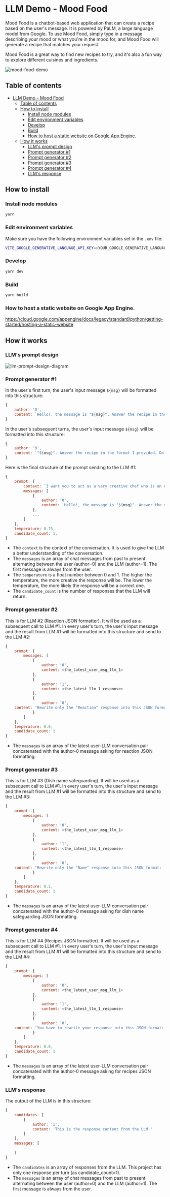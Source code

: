 # LLM Demo - Mood Food

Mood Food is a chatbot-based web application that can create a recipe based on the user's message. It is powered by PaLM, a large language model from Google. To use Mood Food, simply type in a message describing your mood or what you're in the mood for, and Mood Food will generate a recipe that matches your request.

Mood Food is a great way to find new recipes to try, and it's also a fun way to explore different cuisines and ingredients.

![mood-food-demo](./docs/mood_food_demo.gif)

## Table of contents

- [LLM Demo - Mood Food](#llm-demo---mood-food)
  - [Table of contents](#table-of-contents)
  - [How to install](#how-to-install)
    - [Install node modules](#install-node-modules)
    - [Edit environment variables](#edit-environment-variables)
    - [Develop](#develop)
    - [Build](#build)
    - [How to host a static website on Google App Engine.](#how-to-host-a-static-website-on-google-app-engine)
  - [How it works](#how-it-works)
    - [LLM's prompt design](#llms-prompt-design)
    - [Prompt generator #1](#prompt-generator-1)
    - [Prompt generator #2](#prompt-generator-2)
    - [Prompt generator #3](#prompt-generator-3)
    - [Prompt generator #4](#prompt-generator-4)
    - [LLM's response](#llms-response)

## How to install

### Install node modules

```bash
yarn
```

### Edit environment variables

Make sure you have the following environment variables set in the `.env` file:

```bash
VITE_GOOGLE_GENERATIVE_LANGUAGE_API_KEY=<YOUR_GOOGLE_GENERATIVE_LANGUAGE_API_KEY>
```

### Develop

```bash
yarn dev
```

### Build

```bash
yarn build
```

### How to host a static website on Google App Engine.

https://cloud.google.com/appengine/docs/legacy/standard/python/getting-started/hosting-a-static-website

## How it works

### LLM's prompt design

![llm-prompt-design-diagram](./docs/llm_prompt_design_diagram.png)

### Prompt generator #1

In the user's first turn, the user's input message `${msg}` will be formatted into this structure:

```js
{
    author: '0',
    content: `Hello!, the message is "${msg}". Answer the recipe in the format I provided. Do not include any words related to politics, religion, or race.`
}
```

In the user's subsequent turns, the user's input message `${msg}` will be formatted into this structure:

```js
{
    author: '0',
    content: `"${msg}". Answer the recipe in the format I provided. Do not include any words related to politics, religion, or race.`
}
```

Here is the final structure of the prompt sending to the LLM #1:

```js
{
    prompt: {
        context: `I want you to act as a very creative chef who is an expert in foods and ingredients. In every user's message, you have to come up with an unimaginable recipe based on the user's message and any specific interests or preferences they may have. There can be more than one recipe based on the user's message. Answer in markdown format that includes only the following sections: "reaction", "name", "ingredients", "instructions", and "description". The "reaction" should be your humorous response to the user's message in a polite way. The "name" should be a possible name that plays with polite puns and does not offend anyone. The "ingredients" section should be a list of ingredients with their measurements. The "instructions" section should be a step-by-step guide on how to cook the recipe. The "description" should be the food description introduced by you as the funny chef. Do not include "variations" and "tips". Do not use the user's hated ingredients in the recipe. When the user asks for changing the ingredients, please make an update to the latest recipe`,
        messages: [
            {
                author: '0',
                content: `Hello!, the message is "${msg}". Answer the recipe in the format I provided. Do not include any words related to politics, religion, or race.`
            },
            ...
        ]
    },
    temperature: 0.75,
    candidate_count: 1,
}
```

- The `context` is the context of the conversation. It is used to give the LLM a better understanding of the conversation.
- The `messages` is an array of chat messages from past to present alternating between the user (author=0) and the LLM (author=1). The first message is always from the user.
- The `temperature` is a float number between 0 and 1. The higher the temperature, the more creative the response will be. The lower the temperature, the more likely the response will be a correct one.
- The `candidate_count` is the number of responses that the LLM will return.

### Prompt generator #2

This is for LLM #2 (Reaction JSON formatter). It will be used as a subsequent call to LLM #1. In every user's turn, the user's input message and the result from LLM #1 will be formatted into this structure and send to the LLM #2:

````js
{
    prompt: {
        messages: [
            {
                author: '0',
                content: <the_latest_user_msg_llm_1>
            },
            {
                author: '1',
                content: <the_latest_llm_1_response>
            },
            {
                author: '0',
    content: 'Rewrite only the "Reaction" response into this JSON format: ```{"reaction":string}```'
            }
        ]
    },
    temperature: 0.0,
    candidate_count: 1
}
````

- The `messages` is an array of the latest user-LLM conversation pair concatenated with the author-0 message asking for reaction JSON formatting.

### Prompt generator #3

This is for LLM #3 (Dish name safeguarding). It will be used as a subsequent call to LLM #1. In every user's turn, the user's input message and the result from LLM #1 will be formatted into this structure and send to the LLM #3:

````js
{
    prompt: {
        messages: [
            {
                author: '0',
                content: <the_latest_user_msg_llm_1>
            },
            {
                author: '1',
                content: <the_latest_llm_1_response>
            },
            {
                author: '0',
    content: 'Rewrite only the "Name" response into this JSON format: ```{"recipes":[{"name":string},{...}]}```. Make sure that there are no words related to politics, religion, or race.'
            }
        ]
    },
    temperature: 0.1,
    candidate_count: 1
}
````

- The `messages` is an array of the latest user-LLM conversation pair concatenated with the author-0 message asking for dish name safeguarding JSON formatting.

### Prompt generator #4

This is for LLM #4 (Recipes JSON formatter). It will be used as a subsequent call to LLM #1. In every user's turn, the user's input message and the result from LLM #1 will be formatted into this structure and send to the LLM #4:

````js
{
    prompt: {
        messages: [
            {
                author: '0',
                content: <the_latest_user_msg_llm_1>
            },
            {
                author: '1',
                content: <the_latest_llm_1_response>
            },
            {
                author: '0',
    content: 'You have to rewrite your response into this JSON format: ```{"recipes":[{"name":string,"course":string,"ingredients":[]string,"instructions":[]string,"description":string},...,{...}]}```'
            }
        ]
    },
    temperature: 0.0,
    candidate_count: 1
}
````

- The `messages` is an array of the latest user-LLM conversation pair concatenated with the author-0 message asking for recipes JSON formatting.

### LLM's response

The output of the LLM is in this structure:

```js
{
    candidates: [
        {
            author: '1',
            content: 'This is the response content from the LLM.'
        }
    ],
    messages: [
        ...
    ]
}
```

- The `candidates` is an array of responses from the LLM. This project has only one response per turn (as candidate_count=1).
- The `messages` is an array of chat messages from past to present alternating between the user (author=0) and the LLM (author=1). The first message is always from the user.

